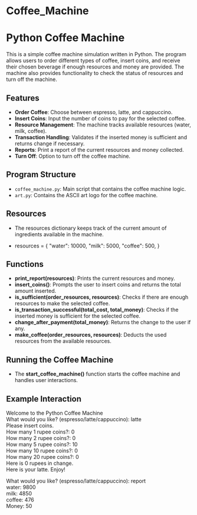 # Coffee_Machine  

# Python Coffee Machine

This is a simple coffee machine simulation written in Python. The program allows users to order different types of coffee, insert coins, and receive their chosen beverage if enough resources and money are provided. The machine also provides functionality to check the status of resources and turn off the machine.

## Features

- **Order Coffee**: Choose between espresso, latte, and cappuccino.
- **Insert Coins**: Input the number of coins to pay for the selected coffee.
- **Resource Management**: The machine tracks available resources (water, milk, coffee).
- **Transaction Handling**: Validates if the inserted money is sufficient and returns change if necessary.
- **Reports**: Print a report of the current resources and money collected.
- **Turn Off**: Option to turn off the coffee machine.

## Program Structure

- `coffee_machine.py`: Main script that contains the coffee machine logic.
- `art.py`: Contains the ASCII art logo for the coffee machine.

## Resources
- The resources dictionary keeps track of the current amount of ingredients available in the machine.
  
- resources = {
    "water": 10000,
    "milk": 5000,
    "coffee": 500,
}

## Functions
- **print_report(resources)**: Prints the current resources and money.
- **insert_coins()**: Prompts the user to insert coins and returns the total amount inserted.
- **is_sufficient(order_resources, resources)**: Checks if there are enough resources to make the selected coffee.
- **is_transaction_successful(total_cost, total_money)**: Checks if the inserted money is sufficient for the selected coffee.
- **change_after_payment(total_money)**: Returns the change to the user if any.
- **make_coffee(order_resources, resources)**: Deducts the used resources from the available resources.

## Running the Coffee Machine
- The **start_coffee_machine()** function starts the coffee machine and handles user interactions.

## Example Interaction

Welcome to the Python Coffee Machine  
What would you like? (espresso/latte/cappuccino): latte  
Please insert coins.  
How many 1 rupee coins?: 0  
How many 2 rupee coins?: 0  
How many 5 rupee coins?: 10  
How many 10 rupee coins?: 0  
How many 20 rupee coins?: 0  
Here is 0 rupees in change.  
Here is your latte. Enjoy!  

What would you like? (espresso/latte/cappuccino): report  
water: 9800  
milk: 4850  
coffee: 476  
Money: 50  

